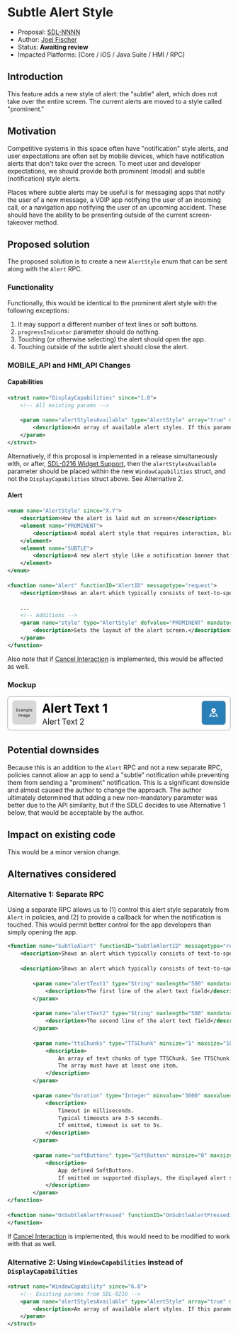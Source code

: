 # Subtle Alert Style

* Proposal: [SDL-NNNN](NNNN-alert-style-subtle.md)
* Author: [Joel Fischer](https://github.com/joeljfischer)
* Status: **Awaiting review**
* Impacted Platforms: [Core / iOS / Java Suite / HMI / RPC]

## Introduction
This feature adds a new style of alert: the "subtle" alert, which does not take over the entire screen. The current alerts are moved to a style called "prominent."

## Motivation
Competitive systems in this space often have "notification" style alerts, and user expectations are often set by mobile devices, which have notification alerts that don't take over the screen. To meet user and developer expectations, we should provide both prominent (modal) and subtle (notification) style alerts.

Places where subtle alerts may be useful is for messaging apps that notify the user of a new message, a VOIP app notifying the user of an incoming call, or a navigation app notifying the user of an upcoming accident. These should have the ability to be presenting outside of the current screen-takeover method.

## Proposed solution
The proposed solution is to create a new `AlertStyle` enum that can be sent along with the `Alert` RPC.

### Functionality
Functionally, this would be identical to the prominent alert style with the following exceptions:

1. It may support a different number of text lines or soft buttons.
2. `progressIndicator` parameter should do nothing.
3. Touching (or otherwise selecting) the alert should open the app.
4. Touching outside of the subtle alert should close the alert.

### MOBILE_API and HMI_API Changes

#### Capabilities
```xml
<struct name="DisplayCapabilities" since="1.0">
    <!-- All existing params -->

    <param name="alertStylesAvailable" type="AlertStyle" array="true" minValue="1" maxValue="1000" mandatory="false" since="6.x">
        <description>An array of available alert styles. If this parameter is not provided, only the `PROMINENT` style is assumed to be available.</description>
    </param>
</struct>
```

Alternatively, if this proposal is implemented in a release simultaneously with, or after, [SDL-0216 Widget Support](https://github.com/smartdevicelink/sdl_evolution/blob/master/proposals/0216-widget-support.md), then the `alertStylesAvailable` parameter should be placed within the new `WindowCapabilities` struct, and not the `DisplayCapabilities` struct above. See Alternative 2.

#### Alert
```xml
<enum name="AlertStyle" since="X.Y">
    <description>How the alert is laid out on screen</description>
    <element name="PROMINENT">
        <description>A modal alert style that requires interaction, blocking interaction with any other part of the display.</description>
    </element>
    <element name="SUBTLE">
        <description>A new alert style like a notification banner that doesn't take over the entire display and allows interaction with the current app. e.g. A navigation alert that lets the user know of an upcoming blockage on the road and asking the user if they wish to reroute.</description>
    </element>
</enum>

<function name="Alert" functionID="AlertID" messagetype="request">
    <description>Shows an alert which typically consists of text-to-speech message and text on the display. At least either alertText1, alertText2 or TTSChunks need to be provided.</description>
    
    ...
    <!-- Additions -->
    <param name="style" type="AlertStyle" defvalue="PROMINENT" mandatory="false" since="X.Y">
        <description>Sets the layout of the alert screen.</description>
    </param>
</function>
```

Also note that if [Cancel Interaction](https://github.com/smartdevicelink/sdl_evolution/blob/master/proposals/0184-cancel-interaction.md) is implemented, this would be affected as well.

### Mockup
![Subtle Alert Mockup](../assets/proposals/nnnn-alert-style-subtle/subtle-alert-mockup.png)

## Potential downsides
Because this is an addition to the `Alert` RPC and not a new separate RPC, policies cannot allow an app to send a "subtle" notification while preventing them from sending a "prominent" notification. This is a significant downside and almost caused the author to change the approach. The author ultimately determined that adding a new non-mandatory parameter was better due to the API similarity, but if the SDLC decides to use Alternative 1 below, that would be acceptable by the author.

## Impact on existing code
This would be a minor version change.

## Alternatives considered

### Alternative 1: Separate RPC
Using a separate RPC allows us to (1) control this alert style separately from `Alert` in policies, and (2) to provide a callback for when the notification is touched. This would permit better control for the app developers than simply opening the app.

```xml
<function name="SubtleAlert" functionID="SubtleAlertID" messagetype="request">
    <description>Shows an alert which typically consists of text-to-speech message and text on the display. At least either alertText1, alertText2 or TTSChunks need to be provided.</description>
    
    <description>Shows an alert which typically consists of text-to-speech message and text on the display. At least either alertText1, alertText2 or TTSChunks need to be provided.</description>
        
        <param name="alertText1" type="String" maxlength="500" mandatory="false">
            <description>The first line of the alert text field</description>
        </param>
        
        <param name="alertText2" type="String" maxlength="500" mandatory="false">
            <description>The second line of the alert text field</description>
        </param>
        
        <param name="ttsChunks" type="TTSChunk" minsize="1" maxsize="100" array="true" mandatory="false">
            <description>
                An array of text chunks of type TTSChunk. See TTSChunk.
                The array must have at least one item.
            </description>
        </param>
        
        <param name="duration" type="Integer" minvalue="3000" maxvalue="10000" defvalue="5000" mandatory="false">
            <description>
                Timeout in milliseconds.
                Typical timeouts are 3-5 seconds.
                If omitted, timeout is set to 5s.
            </description>
        </param>
        
        <param name="softButtons" type="SoftButton" minsize="0" maxsize="2" array="true" mandatory="false" since="2.0">
            <description>
                App defined SoftButtons.
                If omitted on supported displays, the displayed alert shall not have any SoftButtons.
            </description>
        </param>
</function>

<function name="OnSubtleAlertPressed" functionID="OnSubtleAlertPressedID" messagetype="notification">
</function>
```

If [Cancel Interaction](https://github.com/smartdevicelink/sdl_evolution/blob/master/proposals/0184-cancel-interaction.md) is implemented, this would need to be modified to work with that as well.

### Alternative 2: Using `WindowCapabilities` instead of `DisplayCapabilities`
```xml
<struct name="WindowCapability" since="6.0">
    <!-- Existing params from SDL-0216 -->
    <param name="alertStylesAvailable" type="AlertStyle" array="true" minValue="1" maxValue="1000" mandatory="false" since="6.x">
        <description>An array of available alert styles. If this parameter is not provided, only the `PROMINENT` style is assumed to be available.</description>
    </param>
</struct>
```